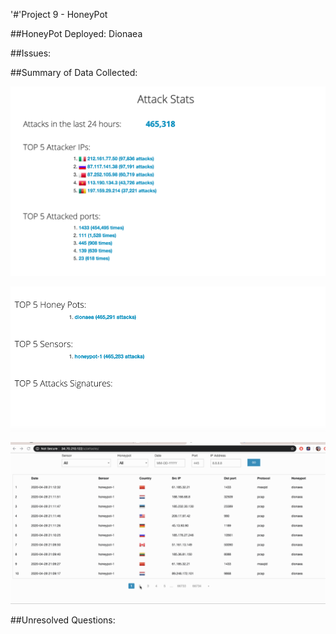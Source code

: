 '#'Project 9 - HoneyPot

##HoneyPot Deployed: 
Dionaea

##Issues: 


##Summary of Data Collected: 

![](1.png)

![](2.png)

![](attacks.gif)


##Unresolved Questions: 
